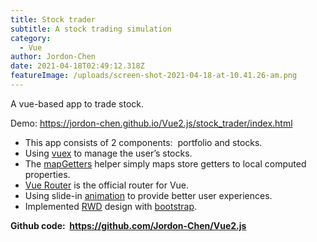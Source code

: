```yaml
---
title: Stock trader
subtitle: A stock trading simulation
category:
  - Vue
author: Jordon-Chen
date: 2021-04-18T02:49:12.318Z
featureImage: /uploads/screen-shot-2021-04-18-at-10.41.26-am.png
---
```

A vue-based app to trade stock.

Demo: <https://jordon-chen.github.io/Vue2.js/stock_trader/index.html>

* This app consists of 2 components:  portfolio and stocks.
* Using [vuex](https://vuex.vuejs.org/) to manage the user’s stocks.
* The [mapGetters](https://vuex.vuejs.org/guide/getters.html#the-mapgetters-helper) helper simply maps store getters to local computed properties.
* [Vue Router](https://router.vuejs.org/) is the official router for Vue.
* Using slide-in [animation](https://www.w3schools.com/w3css/w3css_animate.asp) to provide better user experiences.
* Implemented [RWD](https://developer.mozilla.org/en-US/docs/Learn/CSS/CSS_layout/Responsive_Design) design with [bootstrap](https://getbootstrap.com/).

**Github code: [](https://github.com/Jordon-Chen/users-list)  <https://github.com/Jordon-Chen/Vue2.js>**